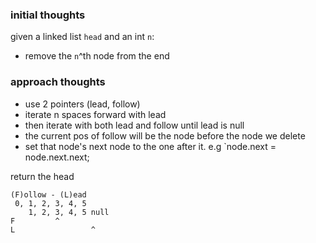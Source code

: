 ### initial thoughts

given a linked list `head` and an int `n`:
- remove the `n`^th node from the end

### approach thoughts
- use 2 pointers (lead, follow)
- iterate n spaces forward with lead
- then iterate with both lead and follow until lead is null
- the current pos of follow will be the node before the node we delete
- set that node's next node to the one after it. e.g `node.next = node.next.next;


return the head

```
(F)ollow - (L)ead
 0, 1, 2, 3, 4, 5
    1, 2, 3, 4, 5 null
F         ^
L                 ^
```
